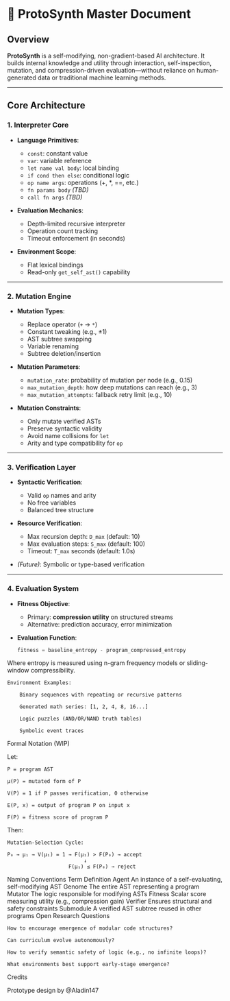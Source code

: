 # 🧠 ProtoSynth Master Document

## Overview

**ProtoSynth** is a self-modifying, non-gradient-based AI architecture. It builds internal knowledge and utility through interaction, self-inspection, mutation, and compression-driven evaluation—without reliance on human-generated data or traditional machine learning methods.

---

## Core Architecture

### 1. Interpreter Core

- **Language Primitives**:
  - `const`: constant value
  - `var`: variable reference
  - `let name val body`: local binding
  - `if cond then else`: conditional logic
  - `op name args`: operations (+, *, ==, etc.)
  - `fn params body` *(TBD)*
  - `call fn args` *(TBD)*

- **Evaluation Mechanics**:
  - Depth-limited recursive interpreter
  - Operation count tracking
  - Timeout enforcement (in seconds)

- **Environment Scope**:
  - Flat lexical bindings
  - Read-only `get_self_ast()` capability

---

### 2. Mutation Engine

- **Mutation Types**:
  - Replace operator (`+` → `*`)
  - Constant tweaking (e.g., ±1)
  - AST subtree swapping
  - Variable renaming
  - Subtree deletion/insertion

- **Mutation Parameters**:
  - `mutation_rate`: probability of mutation per node (e.g., 0.15)
  - `max_mutation_depth`: how deep mutations can reach (e.g., 3)
  - `max_mutation_attempts`: fallback retry limit (e.g., 10)

- **Mutation Constraints**:
  - Only mutate verified ASTs
  - Preserve syntactic validity
  - Avoid name collisions for `let`
  - Arity and type compatibility for `op`

---

### 3. Verification Layer

- **Syntactic Verification**:
  - Valid `op` names and arity
  - No free variables
  - Balanced tree structure

- **Resource Verification**:
  - Max recursion depth: `D_max` (default: 10)
  - Max evaluation steps: `S_max` (default: 100)
  - Timeout: `T_max` seconds (default: 1.0s)

- *(Future)*: Symbolic or type-based verification

---

### 4. Evaluation System

- **Fitness Objective**:
  - Primary: **compression utility** on structured streams
  - Alternative: prediction accuracy, error minimization

- **Evaluation Function**:
  ```python
  fitness = baseline_entropy - program_compressed_entropy


Where entropy is measured using n-gram frequency models or sliding-window compressibility.

    Environment Examples:

        Binary sequences with repeating or recursive patterns

        Generated math series: [1, 2, 4, 8, 16...]

        Logic puzzles (AND/OR/NAND truth tables)

        Symbolic event traces

Formal Notation (WIP)

Let:

    P = program AST

    μ(P) = mutated form of P

    V(P) = 1 if P passes verification, 0 otherwise

    E(P, x) = output of program P on input x

    F(P) = fitness score of program P

Then:

    Mutation-Selection Cycle:

    P₀ → μ₁ → V(μ₁) = 1 → F(μ₁) > F(P₀) → accept
                             ↓
                        F(μ₁) ≤ F(P₀) → reject

Naming Conventions
Term	Definition
Agent	An instance of a self-evaluating, self-modifying AST
Genome	The entire AST representing a program
Mutator	The logic responsible for modifying ASTs
Fitness	Scalar score measuring utility (e.g., compression gain)
Verifier	Ensures structural and safety constraints
Submodule	A verified AST subtree reused in other programs
Open Research Questions

    How to encourage emergence of modular code structures?

    Can curriculum evolve autonomously?

    How to verify semantic safety of logic (e.g., no infinite loops)?

    What environments best support early-stage emergence?

Credits

Prototype design by @Aladin147